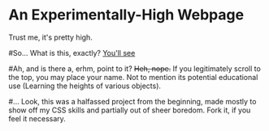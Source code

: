 # An Experimentally-High Webpage
Trust me, it's pretty high.

#So... What is this, exactly?
[You'll see](http://mulletfingers999.github.io/high/)

#Ah, and is there a, erhm, point to it?
~~Heh, nope.~~ If you legitimately scroll to the top, you may place your name. Not to mention its potential educational use (Learning the heights of various objects).

#...
Look, this was a halfassed project from the beginning,  made mostly to show off my CSS skills and partially out of sheer boredom. Fork it, if you feel it necessary.
